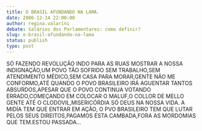 ```yaml
---
title: O BRASIL AFUNDANDO NA LAMA.
date: 2006-12-14 22:00:00
author: regina.valarini
debate: Salários dos Parlamentares: como definir?
slug: o-brasil-afundando-na-lama
status: publish 
type: post
---
```


SÓ FAZENDO REVOLUÇÃO INDO PARA AS RUAS MOSTRAR A NOSSA INDIGNAÇÃO,UM POVO TÃO SOFRIDO SEM TRABALHO,SEM ATENDIMENTO MÉDICO,SEM CASA PARA MORAR,GENTE NÃO ME CONFORMO,ATÉ QUANDO O POVO BRASILEIRO IRÁ AGUENTAR TANTOS ABSURDOS,APESAR QUE O POVO CONTINUA VOTANDO ERRADO,COMEÇANDO EM COLOCAR O MALUF,O COLLOR DE MELLO GENTE ATÉ O CLODOVIL,MISERICÓRDIA SÓ DEUS NA NOSSA VIDA. A MIDÍA TEM QUE ENTRAR EM AÇÃO, O PVO BRASILEIRO TEM QUE LUTAR PELOS SEUS DIREITOS,PAGAMOS ESTA CAMBADA,FORA AS MORDOMIAS QUE TEM.ESTOU PASSADA...
